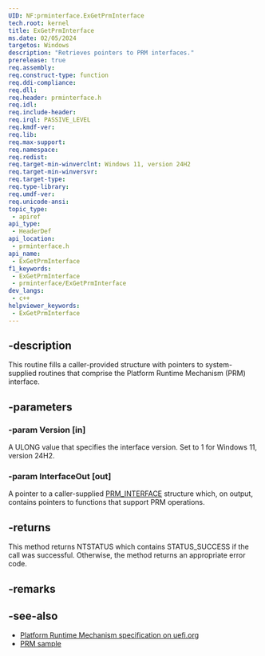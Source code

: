 ```yaml
---
UID: NF:prminterface.ExGetPrmInterface
tech.root: kernel
title: ExGetPrmInterface
ms.date: 02/05/2024
targetos: Windows
description: "Retrieves pointers to PRM interfaces."
prerelease: true
req.assembly: 
req.construct-type: function
req.ddi-compliance: 
req.dll: 
req.header: prminterface.h
req.idl: 
req.include-header: 
req.irql: PASSIVE_LEVEL
req.kmdf-ver: 
req.lib: 
req.max-support: 
req.namespace: 
req.redist: 
req.target-min-winverclnt: Windows 11, version 24H2
req.target-min-winversvr: 
req.target-type: 
req.type-library: 
req.umdf-ver: 
req.unicode-ansi: 
topic_type:
 - apiref
api_type:
 - HeaderDef
api_location:
 - prminterface.h
api_name:
 - ExGetPrmInterface
f1_keywords:
 - ExGetPrmInterface
 - prminterface/ExGetPrmInterface
dev_langs:
 - c++
helpviewer_keywords:
 - ExGetPrmInterface
---
```


## -description

This routine fills a caller-provided structure with pointers to system-supplied routines that comprise the Platform Runtime Mechanism (PRM) interface.

## -parameters

### -param Version [in]

A ULONG value that specifies the interface version. Set to 1 for Windows 11, version 24H2.

### -param InterfaceOut [out]

A pointer to a caller-supplied [PRM_INTERFACE](./ns-prminterface-prm_interface.md) structure which, on output, contains pointers to functions that support PRM operations.

## -returns

This method returns NTSTATUS which contains STATUS_SUCCESS if the call was successful. Otherwise, the method returns an appropriate error code.

## -remarks

## -see-also

* [Platform Runtime Mechanism specification on uefi.org](https://uefi.org/sites/default/files/resources/Platform%20Runtime%20Mechanism%20-%20with%20legal%20notice.pdf)
* [PRM sample](https://github.com/microsoft/Windows-driver-samples/tree/develop/prm/PrmFunc)
